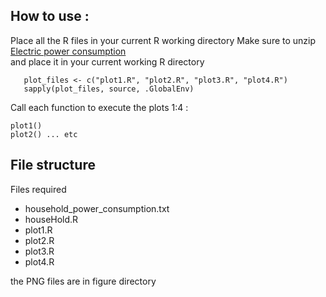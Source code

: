 ## How to use : 

Place all the R files in your current R working directory
Make sure to unzip <a href="https://d396qusza40orc.cloudfront.net/exdata%2Fdata%2Fhousehold_power_consumption.zip">Electric power consumption</a>  
and place it in your current working R directory 

 ```
	plot_files <- c("plot1.R", "plot2.R", "plot3.R", "plot4.R")
 	sapply(plot_files, source, .GlobalEnv)
 ```
 
Call each function to execute the plots 1:4 :
```
plot1()
plot2() ... etc 
```



## File structure 

Files required 
	
* household_power_consumption.txt
* houseHold.R
* plot1.R
* plot2.R
* plot3.R
* plot4.R

the PNG files are in figure directory 

